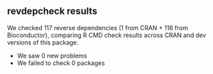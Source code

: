 ## revdepcheck results

We checked 117 reverse dependencies (1 from CRAN + 116 from Bioconductor), comparing R CMD check results across CRAN and dev versions of this package.

 * We saw 0 new problems
 * We failed to check 0 packages

